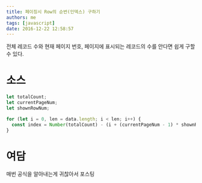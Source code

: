 ```yaml
---
title: 페이징시 Row의 순번(인덱스) 구하기
authors: me
tags: [javascript]
date: 2016-12-22 12:58:57
---
```


전체 레코드 수와 현재 페이지 번호, 페이지에 표시되는 레코드의 수를 안다면 쉽게 구할 수 있다.

# 소스

```js
let totalCount;
let currentPageNum;
let shownRowNum;

for (let i = 0, len = data.length; i < len; i++) {
  const index = Number(totalCount) - (i + (currentPageNum - 1) * shownRowNum);
}
```

# 여담

매번 공식을 알아내는게 귀찮아서 포스팅
